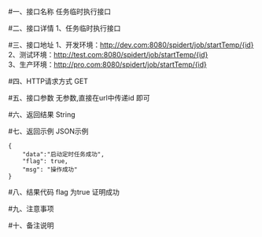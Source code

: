 #一、接口名称
任务临时执行接口

#二、接口详情
1、任务临时执行接口

#三、接口地址
1、开发环境：http://dev.com:8080/spidert/job/startTemp/{id}    
2、测试环境：http://test.com:8080/spidert/job/startTemp/{id}    
3、生产环境：http://pro.com:8080/spidert/job/startTemp/{id}    

#四、HTTP请求方式
GET

#五、接口参数
无参数,直接在url中传递id 即可


#六、返回结果
String     

#七、返回示例
JSON示例  

  
    {
        "data":"启动定时任务成功",
        "flag": true,
        "msg": "操作成功"
    }

#八、结果代码
flag 为true 证明成功

#九、注意事项

#十、备注说明
